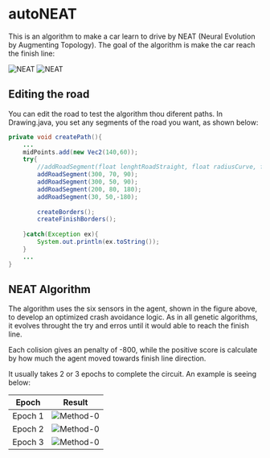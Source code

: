# autoNEAT

This is an algorithm to make a car learn to drive by NEAT (Neural Evolution by Augmenting Topology).
The goal of the algorithm is make the car reach the finish line:

![NEAT](https://github.com/lucasbsimao/autoNEAT/blob/master/Images/project/car.png)
![NEAT](https://github.com/lucasbsimao/autoNEAT/blob/master/Images/project/car2.png)

## Editing the road

You can edit the road to test the algorithm thou diferent paths. In Drawing.java, you set any segments of the road you want, as shown below:

```java
private void createPath(){
    ...
    midPoints.add(new Vec2(140,60));
    try{
        //addRoadSegment(float lenghtRoadStraight, float radiusCurve, float curveDegree);
        addRoadSegment(300, 70, 90);
        addRoadSegment(300, 50, 90);
        addRoadSegment(200, 80, 180);
        addRoadSegment(30, 50,-180);
        
        createBorders();
        createFinishBorders();
        
    }catch(Exception ex){
        System.out.println(ex.toString());
    } 
    ...
}
```

## NEAT Algorithm

The algorithm uses the six sensors in the agent, shown in the figure above, to develop an optimized crash avoidance logic. As in all genetic algorithms, it evolves throught the try and erros until it would able to reach the finish line.

Each colision gives an penalty of -800, while the positive score is calculate by how much the agent moved towards finish line direction.

It usually takes 2 or 3 epochs to complete the circuit. An example is seeing below:

| Epoch | Result |
| ------------- |:-------------:|
| Epoch 1 | ![Method-0](https://github.com/lucasbsimao/autoNEAT/blob/master/Images/project/evolv-car.png) |
| Epoch 2 | ![Method-0](https://github.com/lucasbsimao/autoNEAT/blob/master/Images/project/evolv-car2.png) |
| Epoch 3 | ![Method-0](https://github.com/lucasbsimao/autoNEAT/blob/master/Images/project/evolv-car3.png) |